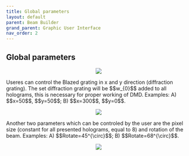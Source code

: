 ```yaml
---
title: Global parameters
layout: default
parent: Beam Builder
grand_parent: Graphic User Interface
nav_order: 2
---
```

## [](#header-2)Global parameters
<script id="MathJax-script" async src="https://cdn.jsdelivr.net/npm/mathjax@3/es5/tex-mml-chtml.js"></script>
<p align="center">
  <img src="/BCAA_tutorial/assets/images/Global_parameters.png">
</p>
Useres can control the Blazed grating in x and y direction (diffraction grating). The set diffraction grating will be $$w_{0}$$ added to all holograms, this is necessary for proper working of DMD. Examples: A) $$x=50$$, $$y=50$$; B) $$x=300$$, $$y=0$$.
<p align="center">
  <img src="/BCAA_tutorial/assets/images/Blazed_grating_example.png">
</p>
Another two parameters which can be controled by the user are the pixel size (constant for all presented holograms, equal to 8) and rotation of the beam.  Examples: A) $$Rotate=45^{\circ}$$; B) $$Rotate=68^{\circ}$$.
<p align="center">
  <img src="/BCAA_tutorial/assets/images/Rotate_example.png">
</p>

